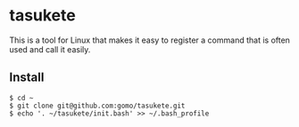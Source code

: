 # tasukete

This is a tool for Linux that makes it easy to register a command that is often used and call it easily.

## Install

```
$ cd ~
$ git clone git@github.com:gomo/tasukete.git
$ echo '. ~/tasukete/init.bash' >> ~/.bash_profile
```
